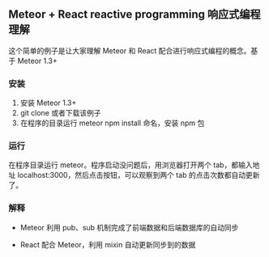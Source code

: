 ## Meteor + React reactive programming 响应式编程理解

这个简单的例子是让大家理解 Meteor 和 React 配合进行响应式编程的概念。基于 Meteor 1.3+

### 安装

1. 安装 Meteor 1.3+
1. git clone 或者下载该例子
2. 在程序的目录运行 meteor npm install 命名，安装 npm 包

### 运行

在程序目录运行 meteor。程序启动没问题后，用浏览器打开两个 tab，都输入地址 localhost:3000，然后点击按钮，可以观察到两个 tab 的点击次数都自动更新了。

### 解释

* Meteor 利用 pub、sub 机制完成了前端数据和后端数据库的自动同步

* React 配合 Meteor，利用 mixin 自动更新同步到的数据
